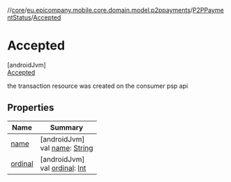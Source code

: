 //[core](../../../../index.md)/[eu.epicompany.mobile.core.domain.model.p2ppayments](../../index.md)/[P2PPaymentStatus](../index.md)/[Accepted](index.md)

# Accepted

[androidJvm]\
[Accepted](index.md)

the transaction resource was created on the consumer psp api

## Properties

| Name | Summary |
|---|---|
| [name](../../../eu.epicompany.mobile.core.network.model.wallet/-payment-means-type-resource/-account/index.md#-372974862%2FProperties%2F-1060529556) | [androidJvm]<br>val [name](../../../eu.epicompany.mobile.core.network.model.wallet/-payment-means-type-resource/-account/index.md#-372974862%2FProperties%2F-1060529556): [String](https://kotlinlang.org/api/latest/jvm/stdlib/kotlin/-string/index.html) |
| [ordinal](../../../eu.epicompany.mobile.core.network.model.wallet/-payment-means-type-resource/-account/index.md#-739389684%2FProperties%2F-1060529556) | [androidJvm]<br>val [ordinal](../../../eu.epicompany.mobile.core.network.model.wallet/-payment-means-type-resource/-account/index.md#-739389684%2FProperties%2F-1060529556): [Int](https://kotlinlang.org/api/latest/jvm/stdlib/kotlin/-int/index.html) |
